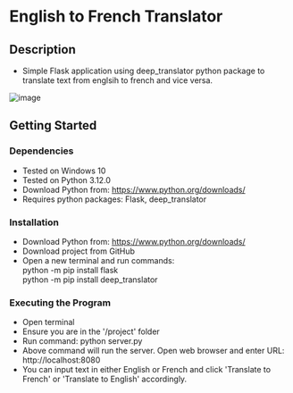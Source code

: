 # English to French Translator

## Description

- Simple Flask application using deep_translator python package to translate text from englsih to french and vice versa.

![image](https://github.com/MaayonThayaparan/englishToFrenchTranslator/assets/43158629/b6f7530a-ec0b-4203-83a6-4f2a2bd240a7)

## Getting Started

### Dependencies
- Tested on Windows 10
- Tested on Python 3.12.0
- Download Python from: https://www.python.org/downloads/
- Requires python packages: Flask, deep_translator 

### Installation
- Download Python from: https://www.python.org/downloads/
- Download project from GitHub
- Open a new terminal and run commands:
  <br>
       python -m pip install flask
  <br>
       python -m pip install deep_translator

### Executing the Program
- Open terminal
- Ensure you are in the '/project' folder
- Run command: python server.py
- Above command will run the server. Open web browser and enter URL: http://localhost:8080
- You can input text in either English or French and click 'Translate to French' or 'Translate to English' accordingly. 



      



          
            

         
      
       



